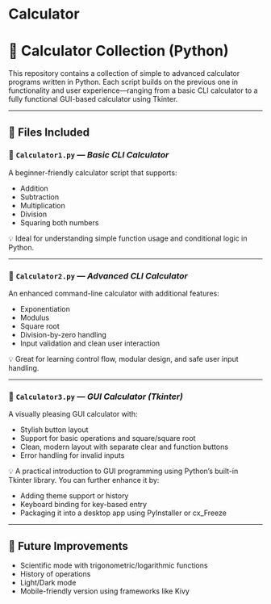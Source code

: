 # Calculator
# 🧮 Calculator Collection (Python)

This repository contains a collection of simple to advanced calculator programs written in Python. Each script builds on the previous one in functionality and user experience—ranging from a basic CLI calculator to a fully functional GUI-based calculator using Tkinter.

---

## 📄 Files Included

### 🔹 `Calculator1.py` — *Basic CLI Calculator*

A beginner-friendly calculator script that supports:
- Addition
- Subtraction
- Multiplication
- Division
- Squaring both numbers

💡 Ideal for understanding simple function usage and conditional logic in Python.

---

### 🔹 `Calculator2.py` — *Advanced CLI Calculator*

An enhanced command-line calculator with additional features:
- Exponentiation
- Modulus
- Square root
- Division-by-zero handling
- Input validation and clean user interaction

💡 Great for learning control flow, modular design, and safe user input handling.

---

### 🔹 `Calculator3.py` — *GUI Calculator (Tkinter)*

A visually pleasing GUI calculator with:
- Stylish button layout
- Support for basic operations and square/square root
- Clean, modern layout with separate clear and function buttons
- Error handling for invalid inputs

💡 A practical introduction to GUI programming using Python’s built-in Tkinter library. You can further enhance it by:
- Adding theme support or history
- Keyboard binding for key-based entry
- Packaging it into a desktop app using PyInstaller or cx_Freeze

---

## 🚀 Future Improvements

- Scientific mode with trigonometric/logarithmic functions
- History of operations
- Light/Dark mode
- Mobile-friendly version using frameworks like Kivy



